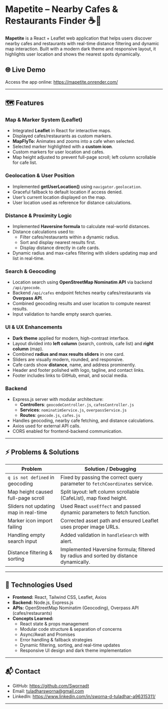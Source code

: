 # Mapetite – Nearby Cafes & Restaurants Finder ☕🍴

**Mapetite** is a React + Leaflet web application that helps users discover nearby cafes and restaurants with real-time distance filtering and dynamic map interaction. Built with a modern dark theme and responsive layout, it highlights user location and shows the nearest spots dynamically.

## 🌐 Live Demo

Access the app online: https://mapetite.onrender.com/

---

## 🗺️ Features

### Map & Marker System (Leaflet)
- Integrated **Leaflet** in React for interactive maps.
- Displayed cafes/restaurants as custom markers.
- **MapFlyTo:** Animates and zooms into a cafe when selected.
- Selected marker highlighted with a **custom icon**.
- Custom markers for user location and cafes.
- Map height adjusted to prevent full-page scroll; left column scrollable for cafe list.

### Geolocation & User Position
- Implemented **getUserLocation()** using `navigator.geolocation`.
- Graceful fallback to default location if access denied.
- User’s current location displayed on the map.
- User location used as reference for distance calculations.

### Distance & Proximity Logic
- Implemented **Haversine formula** to calculate real-world distances.
- Distance calculations used to:
  - Filter cafes/restaurants within a dynamic radius.
  - Sort and display nearest results first.
  - Display distance directly in cafe cards.
- Dynamic radius and max-cafes filtering with sliders updating map and list in real-time.

### Search & Geocoding
- Location search using **OpenStreetMap Nominatim API** via backend `/api/geocode`.
- Backend `/api/cafes` endpoint fetches nearby cafes/restaurants via **Overpass API**.
- Combined geocoding results and user location to compute nearest results.
- Input validation to handle empty search queries.

### UI & UX Enhancements
- **Dark theme** applied for modern, high-contrast interface.
- Layout divided into **left column** (search, controls, cafe list) and **right column** (map).
- Combined **radius and max results sliders** in one card.
- Sliders are visually modern, rounded, and responsive.
- Cafe cards show **distance**, name, and address prominently.
- Header and footer polished with logo, tagline, and contact links.
- Footer includes links to GitHub, email, and social media.

### Backend
- Express.js server with modular architecture:
  - **Controllers**: `geocodeController.js`, `cafesController.js`
  - **Services**: `nominatimService.js`, `overpassService.js`
  - **Routes**: `geocode.js`, `cafes.js`
- Handles geocoding, nearby cafe fetching, and distance calculations.
- Axios used for external API calls.
- CORS enabled for frontend-backend communication.

---

## ⚡ Problems & Solutions

| Problem | Solution / Debugging |
|---------|--------------------|
| `q is not defined` in geocoding | Fixed by passing the correct query parameter to `fetchCoordinates` service. |
| Map height caused full-page scroll | Split layout: left column scrollable (CafeList), map fixed height. |
| Sliders not updating map in real-time | Used React `useEffect` and passed dynamic parameters to fetch function. |
| Marker icon import failing | Corrected asset path and ensured Leaflet uses proper image URLs. |
| Handling empty search input | Added validation in `handleSearch` with alert. |
| Distance filtering & sorting | Implemented Haversine formula; filtered by radius and sorted by distance dynamically. |

---

## 🧰 Technologies Used

- **Frontend:** React, Tailwind CSS, Leaflet, Axios  
- **Backend:** Node.js, Express.js  
- **APIs:** OpenStreetMap Nominatim (Geocoding), Overpass API (cafes/restaurants)  
- **Concepts Learned:**  
  - React state & props management  
  - Modular code structure & separation of concerns  
  - Async/Await and Promises  
  - Error handling & fallback strategies  
  - Dynamic filtering, sorting, and real-time updates  
  - Responsive UI design and dark theme implementation  

---

## 📬 Contact
- GitHub: https://github.com/Swornadt
- Email: tuladharsworna@gmail.com
- LinkedIn: https://www.linkedin.com/in/sworna-d-tuladhar-a96315311/

---
